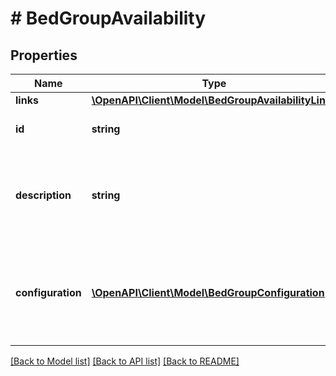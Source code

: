 # # BedGroupAvailability

## Properties

Name | Type | Description | Notes
------------ | ------------- | ------------- | -------------
**links** | [**\OpenAPI\Client\Model\BedGroupAvailabilityLinks**](BedGroupAvailabilityLinks.md) |  | [optional]
**id** | **string** | Unique identifier for a bed group. | [optional]
**description** | **string** | This is a display ready description of a bed configuration for this room. | [optional]
**configuration** | [**\OpenAPI\Client\Model\BedGroupConfiguration[]**](BedGroupConfiguration.md) | The bed configuration for a given room. This array can be empty for the related bed group. | [optional]

[[Back to Model list]](../../README.md#models) [[Back to API list]](../../README.md#endpoints) [[Back to README]](../../README.md)
